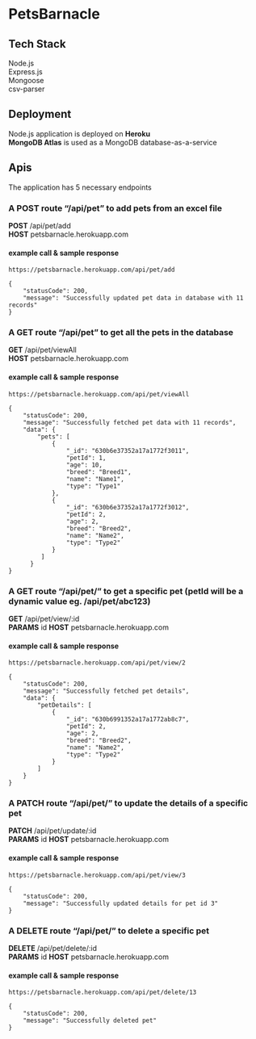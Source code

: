 # PetsBarnacle

## Tech Stack
Node.js <br>
Express.js <br>
Mongoose <br>
csv-parser <br>

## Deployment
Node.js application is deployed on **Heroku** <br>
**MongoDB Atlas** is used as a MongoDB database-as-a-service

## Apis
The application has 5 necessary endpoints

### A POST route “/api/pet” to add pets from an excel file

**POST** /api/pet/add <br>
**HOST** petsbarnacle.herokuapp.com

#### example call & sample response
```
https://petsbarnacle.herokuapp.com/api/pet/add
```
```
{
    "statusCode": 200,
    "message": "Successfully updated pet data in database with 11 records"
}
```

### A GET route “/api/pet” to get all the pets in the database

**GET** /api/pet/viewAll <br>
**HOST** petsbarnacle.herokuapp.com

#### example call & sample response
```
https://petsbarnacle.herokuapp.com/api/pet/viewAll
```
```
{
    "statusCode": 200,
    "message": "Successfully fetched pet data with 11 records",
    "data": {
        "pets": [
            {
                "_id": "630b6e37352a17a1772f3011",
                "petId": 1,
                "age": 10,
                "breed": "Breed1",
                "name": "Name1",
                "type": "Type1"
            },
            {
                "_id": "630b6e37352a17a1772f3012",
                "petId": 2,
                "age": 2,
                "breed": "Breed2",
                "name": "Name2",
                "type": "Type2"
            }
         ]
      }
}
```

### A GET route “/api/pet/<petId>” to get a specific pet (petId will be a dynamic value eg. /api/pet/abc123)

**GET** /api/pet/view/:id <br>
**PARAMS** id
**HOST** petsbarnacle.herokuapp.com

#### example call & sample response
```
https://petsbarnacle.herokuapp.com/api/pet/view/2
```
```
{
    "statusCode": 200,
    "message": "Successfully fetched pet details",
    "data": {
        "petDetails": [
            {
                "_id": "630b6991352a17a1772ab8c7",
                "petId": 2,
                "age": 2,
                "breed": "Breed2",
                "name": "Name2",
                "type": "Type2"
            }
        ]
    }
}
```
### A PATCH route “/api/pet/<petId>” to update the details of a specific pet

**PATCH** /api/pet/update/:id <br>
**PARAMS** id
**HOST** petsbarnacle.herokuapp.com

#### example call & sample response
```
https://petsbarnacle.herokuapp.com/api/pet/view/3
```
```
{
    "statusCode": 200,
    "message": "Successfully updated details for pet id 3"
}
```
### A DELETE route “/api/pet/<petId>” to delete a specific pet

**DELETE** /api/pet/delete/:id <br>
**PARAMS** id
**HOST** petsbarnacle.herokuapp.com

#### example call & sample response
```
https://petsbarnacle.herokuapp.com/api/pet/delete/13
```
```
{
    "statusCode": 200,
    "message": "Successfully deleted pet"
}
```













